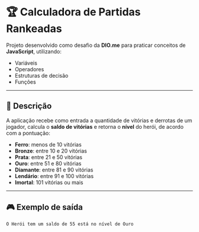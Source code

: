# 🏆 Calculadora de Partidas Rankeadas

Projeto desenvolvido como desafio da **DIO.me** para praticar conceitos de **JavaScript**, utilizando:

- Variáveis  
- Operadores  
- Estruturas de decisão  
- Funções  

---

## 📌 Descrição  

A aplicação recebe como entrada a quantidade de vitórias e derrotas de um jogador, calcula o **saldo de vitórias** e retorna o **nível** do herói, de acordo com a pontuação:  

- **Ferro**: menos de 10 vitórias  
- **Bronze**: entre 10 e 20 vitórias  
- **Prata**: entre 21 e 50 vitórias  
- **Ouro**: entre 51 e 80 vitórias  
- **Diamante**: entre 81 e 90 vitórias  
- **Lendário**: entre 91 e 100 vitórias  
- **Imortal**: 101 vitórias ou mais  

---

## 🎮 Exemplo de saída  

```bash
O Herói tem um saldo de 55 está no nível de Ouro
